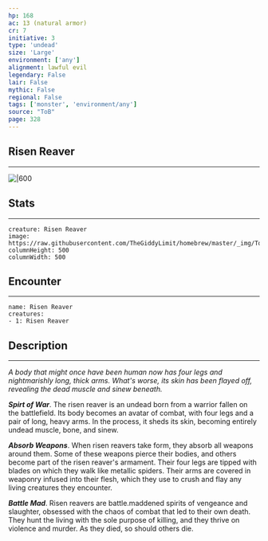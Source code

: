 ```yaml
---
hp: 168
ac: 13 (natural armor)
cr: 7
initiative: 3
type: 'undead'    
size: 'Large'
environment: ['any']
alignment: lawful evil
legendary: False
lair: False
mythic: False
regional: False
tags: ['monster', 'environment/any']
source: "ToB"
page: 328
---
```


## Risen Reaver
---

![|600](https://raw.githubusercontent.com/TheGiddyLimit/homebrew/master/_img/ToB/Risen%20Reaver.webp)

## Stats
---

```statblock
creature: Risen Reaver
image: https://raw.githubusercontent.com/TheGiddyLimit/homebrew/master/_img/ToB/token/Risen%20Reaver.png
columnHeight: 500
columnWidth: 500
```

## Encounter
---

```encounter-table
name: Risen Reaver
creatures:
- 1: Risen Reaver
```

## Description
---
_A body that might once have been human now has four legs and nightmarishly long, thick arms. What's worse, its skin has been flayed off, revealing the dead muscle and sinew beneath._

**_Spirt of War_**. The risen reaver is an undead born from a warrior fallen on the battlefield. Its body becomes an avatar of combat, with four legs and a pair of long, heavy arms. In the process, it sheds its skin, becoming entirely undead muscle, bone, and sinew.

**_Absorb Weapons_**. When risen reavers take form, they absorb all weapons around them. Some of these weapons pierce their bodies, and others become part of the risen reaver's armament. Their four legs are tipped with blades on which they walk like metallic spiders. Their arms are covered in weaponry infused into their flesh, which they use to crush and flay any living creatures they encounter.

**_Battle Mad_**. Risen reavers are battle.maddened spirits of vengeance and slaughter, obsessed with the chaos of combat that led to their own death. They hunt the living with the sole purpose of killing, and they thrive on violence and murder. As they died, so should others die.






